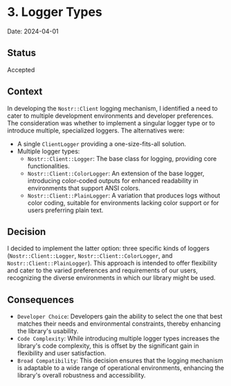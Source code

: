 # 3. Logger Types

Date: 2024-04-01

## Status

Accepted

## Context

In developing the `Nostr::Client` logging mechanism, I identified a need to cater to multiple development environments
and developer preferences. The consideration was whether to implement a singular logger type or to introduce
multiple, specialized loggers. The alternatives were:

- A single `ClientLogger` providing a one-size-fits-all solution.
- Multiple logger types:
  - `Nostr::Client::Logger`: The base class for logging, providing core functionalities.
  - `Nostr::Client::ColorLogger`: An extension of the base logger, introducing color-coded outputs for enhanced readability in environments that support ANSI colors.
  - `Nostr::Client::PlainLogger`: A variation that produces logs without color coding, suitable for environments lacking color support or for users preferring plain text.

## Decision

I decided to implement the latter option: three specific kinds of loggers (`Nostr::Client::Logger`,
`Nostr::Client::ColorLogger`, and `Nostr::Client::PlainLogger`). This approach is intended to offer flexibility and
cater to the varied preferences and requirements of our users, recognizing the diverse environments in which our
library might be used.

## Consequences

- `Developer Choice`: Developers gain the ability to select the one that best matches their needs and environmental constraints, thereby enhancing the library's usability.
- `Code Complexity`: While introducing multiple logger types increases the library's code complexity, this is offset by the significant gain in flexibility and user satisfaction.
- `Broad Compatibility`: This decision ensures that the logging mechanism is adaptable to a wide range of operational environments, enhancing the library's overall robustness and accessibility.
